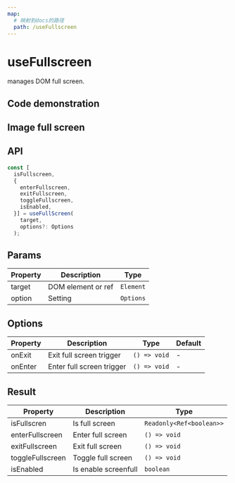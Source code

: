 ```yaml
---
map:
  # 映射到docs的路径
  path: /useFullscreen
---
```


# useFullscreen

manages DOM full screen.

## Code demonstration

<demo src="./demo/demo.vue"
  language="vue"
  title="Basic usage"
  desc="Enter full screen without passing ref"> </demo>

## Image full screen

<demo src="./demo/demo1.vue"
  language="vue"
  title="Image full screen"
  desc="Pass the ref setting element into full screen"> </demo>

## API

```typescript
const [
  isFullscreen,
  {
    enterFullscreen,
    exitFullscreen,
    toggleFullscreen,
    isEnabled,
  }] = useFullScreen(
    target,
    options?: Options
  );
```

## Params

| Property | Description        | Type      |
| -------- | ------------------ | --------- |
| target   | DOM element or ref | `Element` | `() => Element` | `MutableRefObject<Element>` |
| option   | Setting            | `Options` |

## Options

| Property | Description               | Type         | Default |
| -------- | ------------------------- | ------------ | ------- |
| onExit   | Exit full screen trigger  | `() => void` | -       |
| onEnter  | Enter full screen trigger | `() => void` | -       |

## Result

| Property         | Description          | Type                     |
| ---------------- | -------------------- | ------------------------ |
| isFullscren      | Is full screen       | `Readonly<Ref<boolean>>` |
| enterFullscreen  | Enter full screen    | `() => void`             |
| exitFullscreen   | Exit full screen     | `() => void`             |
| toggleFullscreen | Toggle full screen   | `() => void`             |
| isEnabled        | Is enable screenfull | `boolean`                |
